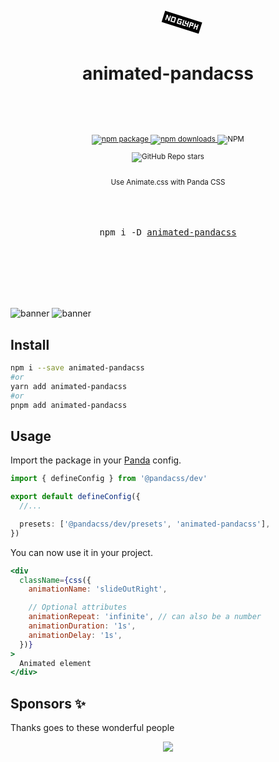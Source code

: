 <div align="center">

  <h1>
    <br/>
    <span>
    <svg width="120" height="120">
  <g transform="translate(0 30)">
    <text x="25%" y="25%" font-size="2em">
      <animateTransform attributeName="transform" type="rotate" from="90 60 30" to="450 60 30" dur="3" repeatCount="indefinite" />
      🐼
    </text>
  </g>
</svg>
</span><br />
animated-pandacss
<br />
    <br />

  </h1>
  <sup>
    <br />
    <br />
    <a href="https://www.npmjs.com/package/animated-pandacss?style=for-the-badge">
       <img src="https://img.shields.io/npm/v/animated-pandacss.svg?style=for-the-badge" alt="npm package" />
    </a>
    <a href="https://www.npmjs.com/package/animated-pandacss?style=for-the-badge">
      <img src="https://img.shields.io/npm/dw/animated-pandacss.svg?style=for-the-badge" alt="npm  downloads" />
    </a>
<a>
    <img alt="NPM" src="https://img.shields.io/npm/l/animated-pandacss?style=for-the-badge">
</a>

<a><img alt="GitHub Repo stars" src="https://img.shields.io/github/stars/anubra266/animated-pandacss?logo=github&style=for-the-badge">

</a>
    <br />
   Use Animate.css with Panda CSS
    
  </sup>
  <br />
  <br />
  <br />
  <br />
  <pre>npm i -D <a href="https://www.npmjs.com/package/animated-pandacss">animated-pandacss</a></pre>
  <br />
  <br />
  <br />
  <br />
  <br />
</div>

![banner](https://github.com/anubra266/animated-pandacss/assets/30869823/68d809b1-1ef8-4a17-a180-ecacdf33516a#gh-dark-mode-only)
![banner](https://github.com/anubra266/animated-pandacss/assets/30869823/059aa86d-3a0f-4633-b7c6-98aefb20d705#gh-light-mode-only)


## Install

```bash
npm i --save animated-pandacss
#or
yarn add animated-pandacss
#or
pnpm add animated-pandacss
```

## Usage

Import the package in your [Panda](https://panda-css.com) config.

```ts
import { defineConfig } from '@pandacss/dev'

export default defineConfig({
  //...

  presets: ['@pandacss/dev/presets', 'animated-pandacss'],
})
```

You can now use it in your project.

```jsx
<div
  className={css({
    animationName: 'slideOutRight',

    // Optional attributes
    animationRepeat: 'infinite', // can also be a number
    animationDuration: '1s',
    animationDelay: '1s',
  })}
>
  Animated element
</div>
```

## Sponsors ✨

Thanks goes to these wonderful people

<p align="center">
  <a href="https://patreon.com/anubra266?utm_medium=clipboard_copy&utm_source=copyLink&utm_campaign=creatorshare_creator&utm_content=join_link">
    <img src='https://cdn.jsdelivr.net/gh/anubra266/static@main/sponsors.svg'/>
  </a>
</p>
